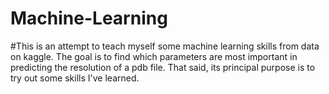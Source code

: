 # Machine-Learning
#This is an attempt to teach myself some machine learning skills from data on kaggle. The goal is to find which parameters are most important in predicting the resolution of a pdb file. That said, its principal purpose is to try out some skills I've learned.
